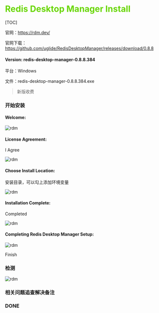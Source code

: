 # <font color=#69D600>Redis Desktop Manager Install</font>

[TOC]

官网：https://rdm.dev/

官网下载：https://github.com/uglide/RedisDesktopManager/releases/download/0.8.8

#### Version: redis-desktop-manager-0.8.8.384

平台：Windows

文件：redis-desktop-manager-0.8.8.384.exe

> 新版收费



### 开始安装

#### Welcome:

![rdm](./images/RedisRDM/rdm001.jpg)  



#### License Agreement:

I Agree

![rdm](./images/RedisRDM/rdm002.jpg) 



#### Choose Install Location:

安装目录，可以勾上添加环境变量

![rdm](./images/RedisRDM/rdm003.jpg) 



#### Installation Complete:

Completed

![rdm](./images/RedisRDM/rdm004.jpg) 



#### Completing Redis Desktop Manager Setup:

![rdm](./images/RedisRDM/rdm005.jpg) 

Finish





### 检测

![rdm](./images/RedisRDM/rdm006.jpg) 



### 相关问题追查解决备注



### DONE



